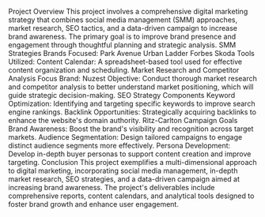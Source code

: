 Project Overview
This project involves a comprehensive digital marketing strategy that combines social media management (SMM) approaches, market research, SEO tactics, and a data-driven campaign to increase brand awareness. The primary goal is to improve brand presence and engagement through thoughtful planning and strategic analysis.
SMM Strategies
Brands Focused:
Park Avenue
Urban Ladder
Forbes
Skoda
Tools Utilized:
Content Calendar: A spreadsheet-based tool used for effective content organization and scheduling.
Market Research and Competitor Analysis
Focus Brand:
Nuzest
Objective: Conduct thorough market research and competitor analysis to better understand market positioning, which will guide strategic decision-making.
SEO Strategy Components
Keyword Optimization: Identifying and targeting specific keywords to improve search engine rankings.
Backlink Opportunities: Strategically acquiring backlinks to enhance the website's domain authority.
Ritz-Carlton Campaign Goals
Brand Awareness: Boost the brand's visibility and recognition across target markets.
Audience Segmentation: Design tailored campaigns to engage distinct audience segments more effectively.
Persona Development: Develop in-depth buyer personas to support content creation and improve targeting.
Conclusion
This project exemplifies a multi-dimensional approach to digital marketing, incorporating social media management, in-depth market research, SEO strategies, and a data-driven campaign aimed at increasing brand awareness. The project's deliverables include comprehensive reports, content calendars, and analytical tools designed to foster brand growth and enhance user engagement.

